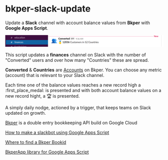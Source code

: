 # bkper-slack-update
Update a **Slack** channel with account balance values from **Bkper** with **Google Apps Script**. 

![nodge](https://raw.githubusercontent.com/Jacobvdb/bkper-slack-update/main/update-slack-bkper.png)

This script updates a **finances** channel on Slack with the number of "Converted" users and over how many "Countries" these are spread.

**Converted** & **Countries** are [Accounts](https://help.bkper.com/en/articles/2569150-accounts) on Bkper. You can choose any metric (account) that is relevant to your Slack channel.

Each time one of the balance values reaches a new record high a :first_place_medal: is presented and with both account balance values on a new record hight, a :trophy: is presented. 

A simply daily nodge, actioned by a trigger, that keeps teams on Slack updated on growth.

[Bkper](https://bkper.com) is a double entry bookkeeping API build on Google Cloud 

[How to make a slackbot using Google Apps Script](
https://medium.com/expedia-group-tech/how-to-make-a-slackbot-using-google-scripts-2a5e9344898)

[Where to find a Bkper Bookid](https://help.bkper.com/en/articles/5863803-bkper-bookid)


[BkperApp library for Google Apps Script](https://bkper.com/docs/bkper-app/)

 
